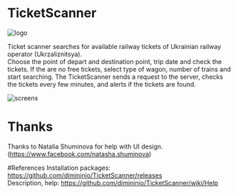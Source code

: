 # TicketScanner  
![logo](https://cloud.githubusercontent.com/assets/9840426/21867770/615e720a-d858-11e6-87d0-0087e8b1d50d.png)

Ticket scanner searches for available railway tickets of Ukrainian railway operator (Ukrzaliznitsya).   
Choose the point of depart and destination point, trip date and check the tickets. If the are no free tickets, select type of wagon, number of trains and start searching. The TicketScanner sends a request to the server, checks the tickets every few minutes, and alerts if the tickets are found.

![screens](https://cloud.githubusercontent.com/assets/9840426/21824550/968ec5ae-d788-11e6-985d-ab1ad5141276.png)

# Thanks
Thanks to Natalia Shuminova for help with UI design. (https://www.facebook.com/natasha.shuminova)

#References
Installation packages:  https://github.com/dimininio/TicketScanner/releases   
Description, help:      https://github.com/dimininio/TicketScanner/wiki/Help
